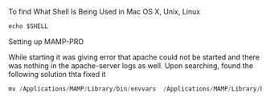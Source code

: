 To find What Shell Is Being Used in Mac OS X, Unix, Linux
```javascript
echo $SHELL
```


Setting up MAMP-PRO

While starting it was giving error that apache could not be started and there was nothing in the apache-server logs as well.
Upon searching, found the following solution thta fixed it

```javascript
mv /Applications/MAMP/Library/bin/envvars  /Applications/MAMP/Library/bin/_envvars
```
